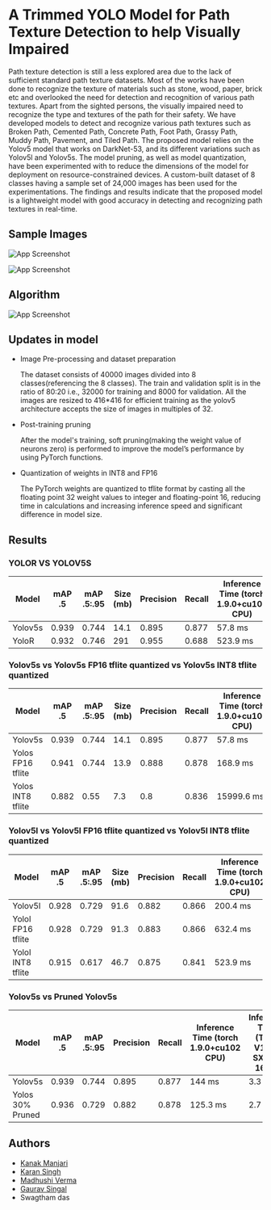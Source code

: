 
# A Trimmed YOLO Model for Path Texture Detection to help Visually Impaired

Path texture detection is still a less explored area due
to the lack of sufficient standard path texture datasets. Most of
the works have been done to recognize the texture of materials
such as stone, wood, paper, brick etc and overlooked the need for
detection and recognition of various path textures. Apart from the
sighted persons, the visually impaired need to recognize the
type and textures of the path for their safety. We have developed models to detect and recognize various
path textures such as Broken Path, Cemented Path, Concrete
Path, Foot Path, Grassy Path, Muddy Path, Pavement, and Tiled
Path. The proposed model relies on the Yolov5 model that works
on DarkNet-53, and its different variations such as Yolov5l and
Yolov5s. The model pruning, as well as model quantization, have
been experimented with to reduce the dimensions
of the model for deployment on resource-constrained devices. A
custom-built dataset of 8 classes having a sample set of 24,000
images has been used for the experimentations. The findings and
results indicate that the proposed model is a lightweight model
with good accuracy in detecting and recognizing path textures
in real-time.


## Sample Images

![App Screenshot](https://cdn.discordapp.com/attachments/829041911028776960/996164838319456277/0_1.jpg
)

![App Screenshot](https://cdn.discordapp.com/attachments/829041911028776960/996165468396204162/4_1.jpg
)
## Algorithm

![App Screenshot](https://cdn.discordapp.com/attachments/829041911028776960/996165851969486878/unknown.png
)

## Updates in model

- Image Pre-processing and dataset preparation
        
    The dataset consists of 40000 images divided into 8 classes(referencing the 8 classes). The train and validation split is in the ratio of 80:20 i.e., 32000 for training and 8000 for validation.   All the images are resized to 416*416 for efficient training as the yolov5 architecture accepts the size of images in multiples of 32. 
- Post-training pruning

    After the model's training, soft pruning(making the weight value of neurons zero) is performed to improve the model’s performance by using PyTorch functions.
- Quantization of weights in INT8 and FP16  

    The PyTorch weights are quantized to tflite format by casting all the floating point 32 weight values to integer and floating-point 16, reducing time in calculations and increasing inference speed and significant difference in model size.



## Results

### YOLOR VS YOLOV5S

Model | mAP .5 | mAP .5:.95 | Size (mb) | Precision | Recall | Inference Time (torch 1.9.0+cu102 CPU)
------------ | ------------- | ------------- | -------------| ------------- | ------------- | -------------
Yolov5s | 0.939 |0.744 | 14.1|0.895 |0.877 | 57.8 ms|
YoloR | 0.932 | 0.746|291 | 0.955|0.688 | 523.9 ms|

### Yolov5s vs Yolov5s FP16 tflite quantized vs Yolov5s INT8 tflite quantized

Model | mAP .5 | mAP .5:.95 | Size (mb) | Precision | Recall | Inference Time (torch 1.9.0+cu102 CPU)
------------ | ------------- | ------------- | -------------| ------------- | ------------- | -------------
Yolov5s | 0.939 |0.744 | 14.1|0.895 |0.877 | 57.8 ms|
Yolos FP16 tflite | 0.941 | 0.744|13.9 | 0.888|0.878 | 168.9 ms|
Yolos INT8 tflite | 0.882 | 0.55|7.3 | 0.8|0.836 | 15999.6 ms|

### Yolov5l vs Yolov5l FP16 tflite quantized vs Yolov5l INT8 tflite quantized

Model | mAP .5 | mAP .5:.95 | Size (mb) | Precision | Recall | Inference Time (torch 1.9.0+cu102 CPU)
------------ | ------------- | ------------- | -------------| ------------- | ------------- | -------------
Yolov5l | 0.928 |0.729 | 91.6|0.882 |0.866 | 200.4 ms|
Yolol FP16 tflite | 0.928 | 0.729|91.3 | 0.883|0.866 | 632.4 ms|
Yolol INT8 tflite | 0.915 | 0.617|46.7 | 0.875|0.841 | 523.9 ms|

### Yolov5s vs Pruned Yolov5s

Model | mAP .5 | mAP .5:.95  | Precision | Recall | Inference Time (torch 1.9.0+cu102 CPU) | Inference Time (Tesla V100-SXM2-16GB)
------------ | ------------- | ------------- | -------------| ------------- | ------------- | -------------
Yolov5s | 0.939 |0.744 |0.895 |0.877 | 144 ms| 3.3 ms|
Yolos 30% Pruned | 0.936 | 0.729 | 0.882|0.878 | 125.3 ms|2.7 ms |


## Authors
- [Kanak Manjari](@KM5723@bennett.edu.in)
- [Karan Singh](https://github.com/K-prog)
- [Madhushi Verma](https://github.com/vermam1234)
- [Gaurav Singal](www.gauravsingal.in)
- Swagtham das
